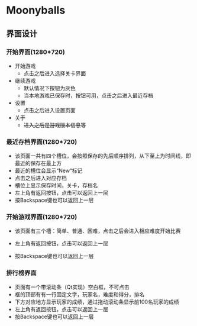 # Moonyballs

## 界面设计

### 开始界面(1280*720)

- 开始游戏
  - 点击之后进入选择关卡界面
- 继续游戏
  - 默认情况下按钮为灰色
  - 当本地游戏已保存时，按钮可用，点击之后进入最近存档
- 设置
  - 点击之后进入设置页面
- ~~关于~~
  - ~~进入之后是游戏版本信息等~~

### 最近存档界面(1280*720)

- 该页面一共有四个槽位，会按照保存的先后顺序排列，从下至上为时间线，即最近的保存在最上方
- 最近的槽位会显示“New“标记
- 点击之后进入对应存档
- 槽位上显示保存时间，关卡，存档名
- 左上角有返回按钮，点击可以返回上一层
- 按Backspace键也可以返回上一层

### 开始游戏界面(1280*720)

- 该页面有三个槽：简单、普通、困难，点击之后会进入相应难度开始比赛

- 左上角有返回按钮，点击可以返回上一层
- 按Backspace键也可以返回上一层

### 排行榜界面

- 页面有一个带滚动条（Qt实现）空白框，不可点击
- 框的顶部有有一行固定文字，玩家名，难度和得分，排名
- 下方对应地方显示玩家的成绩，通过拖动滚动条显示前100名玩家的成绩
- 左上角有返回按钮，点击可以返回上一层
- 按Backspace键也可以返回上一层
